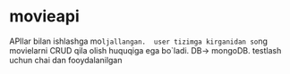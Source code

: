 # movieapi
APIlar bilan ishlashga mo`ljallangan. 
user tizimga kirganidan so`ng movielarni CRUD qila olish huquqiga ega bo`ladi.
DB-> mongoDB. 
testlash uchun chai dan fooydalanilgan
